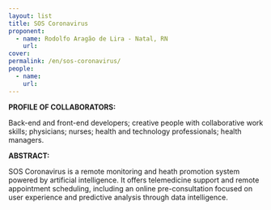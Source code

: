 ```yaml
---
layout: list
title: SOS Coronavirus
proponent:
  - name: Rodolfo Aragão de Lira - Natal, RN 
    url: 
cover:
permalink: /en/sos-coronavirus/
people:
  - name: 
    url: 
---
```


**PROFILE OF COLLABORATORS:** 
  
Back-end and front-end developers; creative people with collaborative work skills; physicians; nurses; health and technology professionals; health managers. 

**ABSTRACT:**
  
SOS Coronavirus is a remote monitoring and heath promotion system powered by artificial intelligence. It offers telemedicine support and remote appointment scheduling, including an online pre-consultation focused on user experience and predictive analysis through data intelligence.
